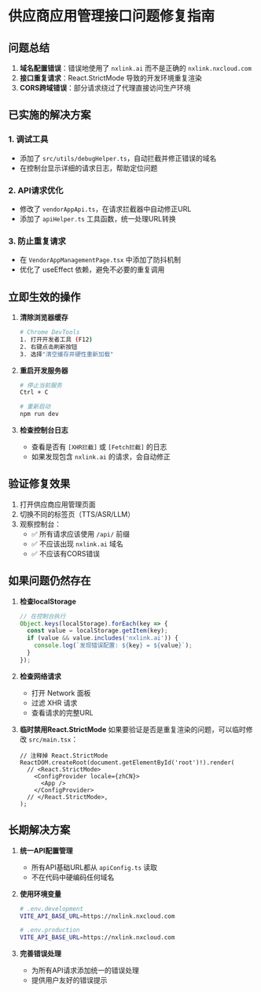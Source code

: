 # 供应商应用管理接口问题修复指南

## 问题总结

1. **域名配置错误**：错误地使用了 `nxlink.ai` 而不是正确的 `nxlink.nxcloud.com`
2. **接口重复请求**：React.StrictMode 导致的开发环境重复渲染
3. **CORS跨域错误**：部分请求绕过了代理直接访问生产环境

## 已实施的解决方案

### 1. 调试工具
- 添加了 `src/utils/debugHelper.ts`，自动拦截并修正错误的域名
- 在控制台显示详细的请求日志，帮助定位问题

### 2. API请求优化
- 修改了 `vendorAppApi.ts`，在请求拦截器中自动修正URL
- 添加了 `apiHelper.ts` 工具函数，统一处理URL转换

### 3. 防止重复请求
- 在 `VendorAppManagementPage.tsx` 中添加了防抖机制
- 优化了 useEffect 依赖，避免不必要的重复调用

## 立即生效的操作

1. **清除浏览器缓存**
   ```bash
   # Chrome DevTools
   1. 打开开发者工具 (F12)
   2. 右键点击刷新按钮
   3. 选择"清空缓存并硬性重新加载"
   ```

2. **重启开发服务器**
   ```bash
   # 停止当前服务
   Ctrl + C
   
   # 重新启动
   npm run dev
   ```

3. **检查控制台日志**
   - 查看是否有 `[XHR拦截]` 或 `[Fetch拦截]` 的日志
   - 如果发现包含 `nxlink.ai` 的请求，会自动修正

## 验证修复效果

1. 打开供应商应用管理页面
2. 切换不同的标签页（TTS/ASR/LLM）
3. 观察控制台：
   - ✅ 所有请求应该使用 `/api/` 前缀
   - ✅ 不应该出现 `nxlink.ai` 域名
   - ✅ 不应该有CORS错误

## 如果问题仍然存在

1. **检查localStorage**
   ```javascript
   // 在控制台执行
   Object.keys(localStorage).forEach(key => {
     const value = localStorage.getItem(key);
     if (value && value.includes('nxlink.ai')) {
       console.log(`发现错误配置: ${key} = ${value}`);
     }
   });
   ```

2. **检查网络请求**
   - 打开 Network 面板
   - 过滤 XHR 请求
   - 查看请求的完整URL

3. **临时禁用React.StrictMode**
   如果要验证是否是重复渲染的问题，可以临时修改 `src/main.tsx`：
   ```tsx
   // 注释掉 React.StrictMode
   ReactDOM.createRoot(document.getElementById('root')!).render(
     // <React.StrictMode>
       <ConfigProvider locale={zhCN}>
         <App />
       </ConfigProvider>
     // </React.StrictMode>,
   );
   ```

## 长期解决方案

1. **统一API配置管理**
   - 所有API基础URL都从 `apiConfig.ts` 读取
   - 不在代码中硬编码任何域名

2. **使用环境变量**
   ```bash
   # .env.development
   VITE_API_BASE_URL=https://nxlink.nxcloud.com
   
   # .env.production
   VITE_API_BASE_URL=https://nxlink.nxcloud.com
   ```

3. **完善错误处理**
   - 为所有API请求添加统一的错误处理
   - 提供用户友好的错误提示